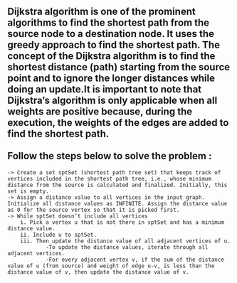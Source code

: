Dijkstra algorithm is one of the prominent algorithms to find the shortest path from the source node to a destination node. It uses the greedy approach to find the shortest path. The concept of the Dijkstra algorithm is to find the shortest distance (path) starting from the source point and to ignore the longer distances while doing an update.It is important to note that Dijkstra’s algorithm is only applicable when all weights are positive because, during the execution, the weights of the edges are added to find the shortest path.
<br/>
<br/>
Follow the steps below to solve the problem :
---------------------------------------------
    -> Create a set sptSet (shortest path tree set) that keeps track of vertices included in the shortest path tree, i.e., whose minimum distance from the source is calculated and finalized. Initially, this set is empty. 
    -> Assign a distance value to all vertices in the input graph. Initialize all distance values as INFINITE. Assign the distance value as 0 for the source vertex so that it is picked first. 
    -> While sptSet doesn’t include all vertices 
        i. Pick a vertex u that is not there in sptSet and has a minimum distance value. 
        ii. Include u to sptSet. 
        iii. Then update the distance value of all adjacent vertices of u. 
                -To update the distance values, iterate through all adjacent vertices. 
                -For every adjacent vertex v, if the sum of the distance value of u (from source) and weight of edge u-v, is less than the distance value of v, then update the distance value of v. 
